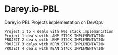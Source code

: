 # Darey.io-PBL
Darey.io PBL Projects implementation on DevOps
```
Project 1 to 4 deals with Web stack implemantation
Project 1 deals with LAMP STACK IMPLEMENTATION
PROJECT 2 deals with LEMP STACK IMPLEMENTATION
PROJECT 3 delas with MERN STACK IMPLEMENTATION
PROJECT 4 deals with MEAN STACK IMPLEMENTATION
```
